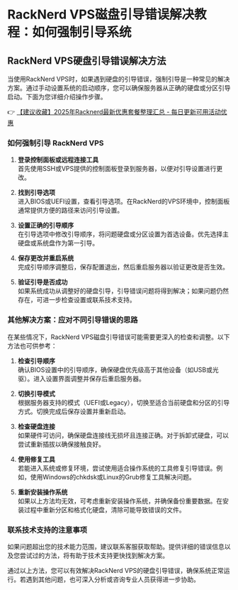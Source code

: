 # RackNerd VPS磁盘引导错误解决教程：如何强制引导系统

## RackNerd VPS硬盘引导错误解决方法

当使用RackNerd VPS时，如果遇到硬盘的引导错误，强制引导是一种常见的解决方案。通过手动设置系统的启动顺序，您可以确保服务器从正确的硬盘或分区引导启动。下面为您详细介绍操作步骤。

👉 [【建议收藏】2025年Racknerd最新优惠套餐整理汇总 - 每日更新可用活动优惠](https://bit.ly/Rack_Nerd)

### 如何强制引导 RackNerd VPS

1. **登录控制面板或远程连接工具**  
   首先使用SSH或VPS提供的控制面板登录到服务器，以便对引导设置进行更改。

2. **找到引导选项**  
   进入BIOS或UEFI设置，查看引导选项。在RackNerd的VPS环境中，控制面板通常提供方便的路径来访问引导设置。

3. **设置正确的引导顺序**  
   在引导选项中修改引导顺序，将问题硬盘或分区设置为首选设备。优先选择主硬盘或系统盘作为第一引导。

4. **保存更改并重启系统**  
   完成引导顺序调整后，保存配置退出，然后重启服务器以验证更改是否生效。

5. **验证引导是否成功**  
   如果系统成功从调整好的硬盘引导，引导错误问题将得到解决；如果问题仍然存在，可进一步检查设置或联系技术支持。

### 其他解决方案：应对不同引导错误的思路

在某些情况下，RackNerd VPS磁盘引导错误可能需要更深入的检查和调整。以下方法也可供参考：

1. **检查引导顺序**  
   确认BIOS设置中的引导顺序，确保硬盘优先级高于其他设备（如USB或光驱）。进入设置界面调整并保存后重启服务器。

2. **切换引导模式**  
   根据服务器支持的模式（UEFI或Legacy），切换至适合当前硬盘和分区的引导方式。切换完成后保存设置并重新启动。

3. **检查硬盘连接**  
   如果硬件可访问，确保硬盘连接线无损坏且连接正确。对于拆卸式硬盘，可以尝试重新插拔以确保接触良好。

4. **使用修复工具**  
   若能进入系统或修复环境，尝试使用适合操作系统的工具修复引导错误。例如，使用Windows的chkdsk或Linux的Grub修复工具解决问题。

5. **重新安装操作系统**  
   如果以上方法均无效，可考虑重新安装操作系统，并确保备份重要数据。在安装过程中重新分区和格式化硬盘，清除可能导致错误的文件。

### 联系技术支持的注意事项

如果问题超出您的技术能力范围，建议联系客服获取帮助。提供详细的错误信息以及您尝试过的方法，将有助于技术支持更快找到解决方案。

通过以上方法，您可以有效解决RackNerd VPS的硬盘引导错误，确保系统正常运行。若遇到其他问题，也可深入分析或咨询专业人员获得进一步协助。